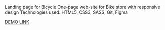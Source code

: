 Landing page for Bicycle
One-page web-site for Bike store with responsive design
Technologies used: HTML5, CSS3, SASS, Git, Figma

[DEMO LINK](https://yaro-bey.github.io/landing_mybike/) 
